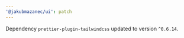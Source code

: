 ```yaml
---
'@jakubmazanec/ui': patch
---
```

Dependency `prettier-plugin-tailwindcss` updated to version `^0.6.14`.
